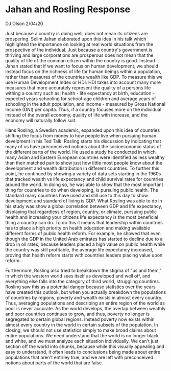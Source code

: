 # Jahan and Rosling Response
DJ Olson
2/04/20

Just because a country is doing well, does not mean its citizens are prospering. Selim Jahan elaborated upon this idea in his talk which highlighted the importance on looking at real world situations from the prospective of the individual. Just because a country's government is thriving and large corporations are prosperous does not mean that the quality of life of the common citizen within the country is good. Instead Jahan stated that if we want to focus on human development, we should instead focus on the richness of life for human beings within a population, rather than measures of the countries wealth like GDP. To measure this we use Human Development Index or HDI. HDI takes into account many more measures that more accurately represent the quality of a persons life withing a country such as; health - life expectancy at birth, education - expected years schooling for school-age children and average years of schooling in the adult population, and income - measured by Gross National Income (GNI) per capita. Thus, if a country focuses more on the individual instead of the overall economy, quality of life with increase, and the economy will naturally follow suit.

Hans Rosling, a Swedish academic, expanded upon this idea of countries shifting the focus from money to how people live when pursuing human develpment in his Ted Talk. Rosling starts his discussion by indicating that many of us have preconceived notions about the socioeconomic status of the different parts of the world. He used a study he conducted in which many Asian and Eastern European countries were identified as less wealthy than their matched pair to show just how little most people know about the development and wealth distribution in different countries. To further this point, he continued by showing a variety of data sets starting in the 1960s that tracked wealth vs life expectancy and child survival rates for countries around the world. In doing so, he was able to show that the most important thing for countries to do when developing, is pursuing public health. The standard many countries have used and still use to this day to show development and standard of living is GDP. What Rosling was able to do in his study was show a global correlation between GDP and life expectancy, displaying that regardless of region, country, or climate, pursuing public health and increasing your citizens life expectancy is the most beneficial thing a country can do. To do this it means that leadership within countries has to place a high priority on health education and making available different forms of public health reform. For example, he showed that even though the GDP in the United Arab emirates has started to decline due to a drop in oil rates, because leaders placed a high value on public health while the country was still profitable, the average life expectancy increased, proving that health reform starts with countries leaders placing value upon reform. 

Furthermore, Rosling also tried to breakdown the stigma of "us and them," in which the western world sees itself as developed and well off, and everything else falls into the category of third world, struggling countires. Rosling saw this as a potential danger because statistics over the years have created this outlook, but when you actually breakdown the populations of countries by regions, poverty and wealth exists in almost every country. Thus, averaging populations and describing an entire region of the world as poor is never accurate. As the world develops, the overlap between weathly and poor countries continues to grow, and thus, poverty no longer is segregated to certain global regions. Instead poverty now exists within almost every country in the world in certain subsets of the population. In closing, we should not use statistics simply to make broad claims about entire populations. We need understand that the world is no longer black and white, and we must analyze each situation individually. We can't just section off the world into chunks, because while this visually appealing and easy to understand, it often leads to conclusions being made about entire populations that aren't entirley true, and we are left with preconceived notions about parts of the world that are false. 
